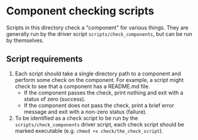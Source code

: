# Component checking scripts

Scripts in this directory check a "component" for various things. They are generally run by the
driver script `scripts/check_components`, but can be run by themselves.

## Script requirements

1.  Each script should take a single directory path to a component and perform some check on the
    component. For example, a script might check to see that a component has a README.md file.
    * If the component passes the check, print nothing and exit with a status of zero (success).
    * If the component does not pass the check, print a brief error message and exit with a non-zero
      status (failure).
2. To be identified as a check script to be run by the `scripts/check_components` driver script, each
check script should be marked executable (e.g. `chmod +x check/the_check_script`).

